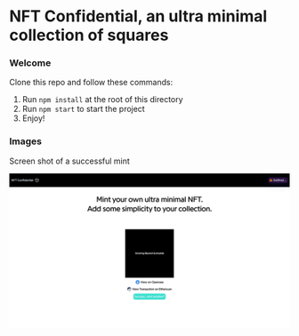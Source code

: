 # NFT Confidential, an ultra minimal collection of squares

### **Welcome**
Clone this repo and follow these commands:

1. Run `npm install` at the root of this directory
2. Run `npm start` to start the project
3. Enjoy!


### **Images**
Screen shot of a successful mint

![Mint](./src/assets/mint.png)
